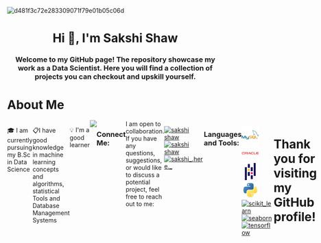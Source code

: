 ![d481f3c72e283309071f79e01b05c06d](https://github.com/SakshiShaw321/SakshiShaw321/assets/163022695/fb3659eb-078d-49af-9ee8-e5393c1c0462)




<h1 align="center">Hi 👋, I'm Sakshi Shaw</h1>
<h3 align="center">Welcome to my GitHub page! The repository showcase my work as a Data Scientist. Here you will find a collection of projects you can checkout and upskill yourself.</h3> 

<h1 align="centre">About Me</h1>
<div style="display:flex; flex-direction:row">
  
🎓 I am currently pursuing my B.Sc in Data Science

📋I have good knowledge in machine learning concepts and algorithms, statistical Tools and Database Management Systems 

💡 I'm a good learner

<img align="right" img src ="https://github.com/SakshiShaw321/SakshiShaw321/assets/163022695/65264013-75d6-447f-adf0-73dae077bcbb"  width="250"/>


<h3 align="left">Connect Me:</h3>
I am open to collaboration. If you have any questions, suggestions, or would like to discuss a potential project, feel free to reach out to me:

<p align="left">

  
<a href="https://linkedin.com/in/sakshi shaw" target="blank"><img align="center" src="https://raw.githubusercontent.com/rahuldkjain/github-profile-readme-generator/master/src/images/icons/Social/linked-in-alt.svg" alt="sakshi shaw" height="30" width="40" /></a>
<a href="https://kaggle.com/sakshi shaw" target="blank"><img align="center" src="https://raw.githubusercontent.com/rahuldkjain/github-profile-readme-generator/master/src/images/icons/Social/kaggle.svg" alt="sakshi shaw" height="30" width="40" /></a>
<a href="https://instagram.com/sakshi_.here._" target="blank"><img align="center" src="https://raw.githubusercontent.com/rahuldkjain/github-profile-readme-generator/master/src/images/icons/Social/instagram.svg" alt="sakshi_.here._" height="30" width="40" /></a>
</p>

<h3 align="left">Languages and Tools:</h3>
<p align="left"> <a href="https://www.mysql.com/" target="_blank" rel="noreferrer"> <img src="https://raw.githubusercontent.com/devicons/devicon/master/icons/mysql/mysql-original-wordmark.svg" alt="mysql" width="40" height="40"/> </a> <a href="https://www.oracle.com/" target="_blank" rel="noreferrer"> <img src="https://raw.githubusercontent.com/devicons/devicon/master/icons/oracle/oracle-original.svg" alt="oracle" width="40" height="40"/> </a> <a href="https://pandas.pydata.org/" target="_blank" rel="noreferrer"> <img src="https://raw.githubusercontent.com/devicons/devicon/2ae2a900d2f041da66e950e4d48052658d850630/icons/pandas/pandas-original.svg" alt="pandas" width="40" height="40"/> </a> <a href="https://www.python.org" target="_blank" rel="noreferrer"> <img src="https://raw.githubusercontent.com/devicons/devicon/master/icons/python/python-original.svg" alt="python" width="40" height="40"/> </a> <a href="https://scikit-learn.org/" target="_blank" rel="noreferrer"> <img src="https://upload.wikimedia.org/wikipedia/commons/0/05/Scikit_learn_logo_small.svg" alt="scikit_learn" width="40" height="40"/> </a> <a href="https://seaborn.pydata.org/" target="_blank" rel="noreferrer"> <img src="https://seaborn.pydata.org/_images/logo-mark-lightbg.svg" alt="seaborn" width="40" height="40"/> </a> <a href="https://www.tensorflow.org" target="_blank" rel="noreferrer"> <img src="https://www.vectorlogo.zone/logos/tensorflow/tensorflow-icon.svg" alt="tensorflow" width="40" height="40"/> </a> </p>

# Thank you for visiting my GitHub profile!


